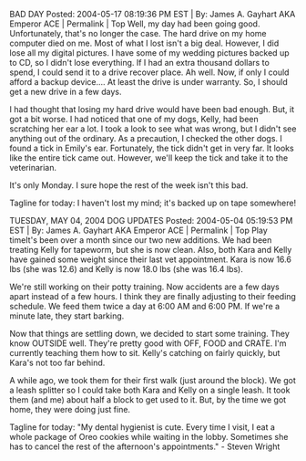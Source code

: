 BAD DAY
Posted: 2004-05-17 08:19:36 PM EST | By: James A. Gayhart AKA Emperor ACE | Permalink | Top
Well, my day had been going good. Unfortunately, that's no longer the case. The hard drive on my home computer died on me. Most of what I lost isn't a big deal. However, I did lose all my digital pictures. I have some of my wedding pictures backed up to CD, so I didn't lose everything. If I had an extra thousand dollars to spend, I could send it to a drive recover place. Ah well. Now, if only I could afford a backup device.... At least the drive is under warranty. So, I should get a new drive in a few days.

I had thought that losing my hard drive would have been bad enough. But, it got a bit worse. I had noticed that one of my dogs, Kelly, had been scratching her ear a lot. I took a look to see what was wrong, but I didn't see anything out of the ordinary. As a precaution, I checked the other dogs. I found a tick in Emily's ear. Fortunately, the tick didn't get in very far. It looks like the entire tick came out. However, we'll keep the tick and take it to the veterinarian.

It's only Monday. I sure hope the rest of the week isn't this bad.

Tagline for today: I haven't lost my mind; it's backed up on tape somewhere!

TUESDAY, MAY 04, 2004
DOG UPDATES
Posted: 2004-05-04 05:19:53 PM EST | By: James A. Gayhart AKA Emperor ACE | Permalink | Top
Play timeIt's been over a month since our two new additions. We had been treating Kelly for tapeworm, but she is now clean. Also, both Kara and Kelly have gained some weight since their last vet appointment. Kara is now 16.6 lbs (she was 12.6) and Kelly is now 18.0 lbs (she was 16.4 lbs).

We're still working on their potty training. Now accidents are a few days apart instead of a few hours. I think they are finally adjusting to their feeding schedule. We feed them twice a day at 6:00 AM and 6:00 PM. If we're a minute late, they start barking.

Now that things are settling down, we decided to start some training. They know OUTSIDE well. They're pretty good with OFF, FOOD and CRATE. I'm currently teaching them how to sit. Kelly's catching on fairly quickly, but Kara's not too far behind.

A while ago, we took them for their first walk (just around the block). We got a leash splitter so I could take both Kara and Kelly on a single leash. It took them (and me) about half a block to get used to it. But, by the time we got home, they were doing just fine.

Tagline for today: "My dental hygienist is cute. Every time I visit, I eat a whole package of Oreo cookies while waiting in the lobby. Sometimes she has to cancel the rest of the afternoon's appointments." - Steven Wright